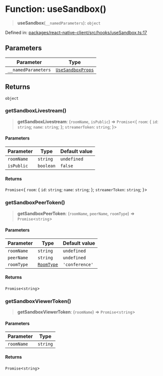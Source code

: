 # Function: useSandbox()

> **useSandbox**(`__namedParameters`): `object`

Defined in: [packages/react-native-client/src/hooks/useSandbox.ts:17](https://github.com/fishjam-cloud/mobile-client-sdk/blob/b59d08631f5fbe1fa162c766a63916c14024e0d4/packages/react-native-client/src/hooks/useSandbox.ts#L17)

## Parameters

| Parameter | Type |
| ------ | ------ |
| `__namedParameters` | [`UseSandboxProps`](../type-aliases/UseSandboxProps.md) |

## Returns

`object`

### getSandboxLivestream()

> **getSandboxLivestream**: (`roomName`, `isPublic`) => `Promise`\<\{ `room`: \{ `id`: `string`; `name`: `string`; \}; `streamerToken`: `string`; \}\>

#### Parameters

| Parameter | Type | Default value |
| ------ | ------ | ------ |
| `roomName` | `string` | `undefined` |
| `isPublic` | `boolean` | `false` |

#### Returns

`Promise`\<\{ `room`: \{ `id`: `string`; `name`: `string`; \}; `streamerToken`: `string`; \}\>

### getSandboxPeerToken()

> **getSandboxPeerToken**: (`roomName`, `peerName`, `roomType`) => `Promise`\<`string`\>

#### Parameters

| Parameter | Type | Default value |
| ------ | ------ | ------ |
| `roomName` | `string` | `undefined` |
| `peerName` | `string` | `undefined` |
| `roomType` | [`RoomType`](../type-aliases/RoomType.md) | `'conference'` |

#### Returns

`Promise`\<`string`\>

### getSandboxViewerToken()

> **getSandboxViewerToken**: (`roomName`) => `Promise`\<`string`\>

#### Parameters

| Parameter | Type |
| ------ | ------ |
| `roomName` | `string` |

#### Returns

`Promise`\<`string`\>
